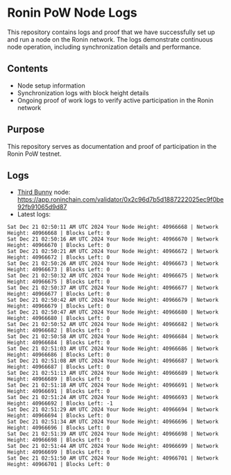 # Ronin PoW Node Logs

This repository contains logs and proof that we have successfully set up and run a node on the Ronin network. The logs demonstrate continuous node operation, including synchronization details and performance.

## Contents

- Node setup information
- Synchronization logs with block height details
- Ongoing proof of work logs to verify active participation in the Ronin network

## Purpose

This repository serves as documentation and proof of participation in the Ronin PoW testnet.

## Logs

- [Third Bunny](https://thirdbunny.xyz/) node: https://app.roninchain.com/validator/0x2c96d7b5d1887222025ec9f0be92fb91065d9d87
- Latest logs:
```
Sat Dec 21 02:50:11 AM UTC 2024 Your Node Height: 40966668 | Network Height: 40966668 | Blocks Left: 0
Sat Dec 21 02:50:16 AM UTC 2024 Your Node Height: 40966670 | Network Height: 40966670 | Blocks Left: 0
Sat Dec 21 02:50:21 AM UTC 2024 Your Node Height: 40966672 | Network Height: 40966672 | Blocks Left: 0
Sat Dec 21 02:50:26 AM UTC 2024 Your Node Height: 40966673 | Network Height: 40966673 | Blocks Left: 0
Sat Dec 21 02:50:32 AM UTC 2024 Your Node Height: 40966675 | Network Height: 40966675 | Blocks Left: 0
Sat Dec 21 02:50:37 AM UTC 2024 Your Node Height: 40966677 | Network Height: 40966677 | Blocks Left: 0
Sat Dec 21 02:50:42 AM UTC 2024 Your Node Height: 40966679 | Network Height: 40966679 | Blocks Left: 0
Sat Dec 21 02:50:47 AM UTC 2024 Your Node Height: 40966680 | Network Height: 40966680 | Blocks Left: 0
Sat Dec 21 02:50:52 AM UTC 2024 Your Node Height: 40966682 | Network Height: 40966682 | Blocks Left: 0
Sat Dec 21 02:50:58 AM UTC 2024 Your Node Height: 40966684 | Network Height: 40966684 | Blocks Left: 0
Sat Dec 21 02:51:03 AM UTC 2024 Your Node Height: 40966686 | Network Height: 40966686 | Blocks Left: 0
Sat Dec 21 02:51:08 AM UTC 2024 Your Node Height: 40966687 | Network Height: 40966687 | Blocks Left: 0
Sat Dec 21 02:51:13 AM UTC 2024 Your Node Height: 40966689 | Network Height: 40966689 | Blocks Left: 0
Sat Dec 21 02:51:18 AM UTC 2024 Your Node Height: 40966691 | Network Height: 40966691 | Blocks Left: 0
Sat Dec 21 02:51:24 AM UTC 2024 Your Node Height: 40966693 | Network Height: 40966692 | Blocks Left: -1
Sat Dec 21 02:51:29 AM UTC 2024 Your Node Height: 40966694 | Network Height: 40966694 | Blocks Left: 0
Sat Dec 21 02:51:34 AM UTC 2024 Your Node Height: 40966696 | Network Height: 40966696 | Blocks Left: 0
Sat Dec 21 02:51:39 AM UTC 2024 Your Node Height: 40966698 | Network Height: 40966698 | Blocks Left: 0
Sat Dec 21 02:51:44 AM UTC 2024 Your Node Height: 40966699 | Network Height: 40966699 | Blocks Left: 0
Sat Dec 21 02:51:50 AM UTC 2024 Your Node Height: 40966701 | Network Height: 40966701 | Blocks Left: 0
```
